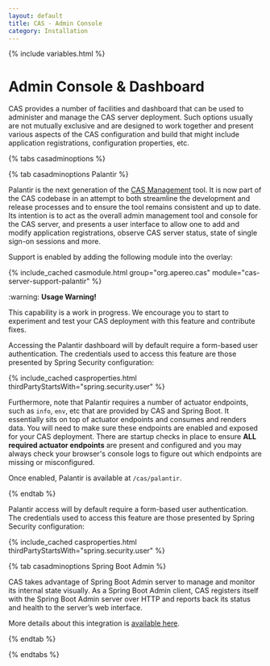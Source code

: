```yaml
---
layout: default
title: CAS - Admin Console
category: Installation
---
```


{% include variables.html %}
 
# Admin Console & Dashboard
   
CAS provides a number of facilities and dashboard that can be used to administer and manage the CAS server deployment.
Such options usually are not mutually exclusive and are designed to work together and present various aspects
of the CAS configuration and build that might include application registrations, configuration properties, etc.

{% tabs casadminoptions %}

{% tab casadminoptions Palantir %}
   
Palantir is the next generation of the [CAS Management](https://github.com/apereo/cas-management) tool. It is now part of the 
CAS codebase in an attempt to both streamline the development and release processes and to ensure the tool
remains consistent and up to date. Its intention is to act as the overall admin management tool and console for the CAS server,
and presents a user interface to allow one to add and modify application registrations, observe CAS server status, 
state of single sign-on sessions and more.

Support is enabled by adding the following module into the overlay:

{% include_cached casmodule.html group="org.apereo.cas" module="cas-server-support-palantir" %}

<div class="alert alert-warning">:warning: <strong>Usage Warning!</strong><p>
This capability is a work in progress. We encourage you to start to experiment and test your CAS deployment 
with this feature and contribute fixes.</p></div>

Accessing the Palantir dashboard will by default require a form-based user authentication. The credentials
used to access this feature are those presented by Spring Security configuration:

{% include_cached casproperties.html thirdPartyStartsWith="spring.security.user" %}

Furthermore, note that Palantir requires a number of actuator endpoints, such as `info`, `env`, etc that are 
provided by CAS and Spring Boot. It essentially sits on top of actuator endpoints and consumes and renders data. You
will need to make sure these endpoints are enabled and exposed for your CAS deployment. There are startup checks in 
place to ensure **ALL required actuator endpoints** are present and configured and you may always check your browser's 
console logs to figure out which endpoints are missing or misconfigured.

Once enabled, Palantir is available at `/cas/palantir`.

{% endtab %}

Palantir access will by default require a form-based user authentication. The credentials
used to access this feature are those presented by Spring Security configuration:

{% include_cached casproperties.html thirdPartyStartsWith="spring.security.user" %}

{% tab casadminoptions Spring Boot Admin %}

CAS takes advantage of Spring Boot Admin server to manage and monitor its internal state visually. As a Spring Boot Admin client, CAS registers 
itself with the Spring Boot Admin server over HTTP and reports back its status and health to the server’s web interface.
     
More details about this integration is [available here](../monitoring/Configuring-SpringBootAdmin.html).

{% endtab %}

{% endtabs %}
